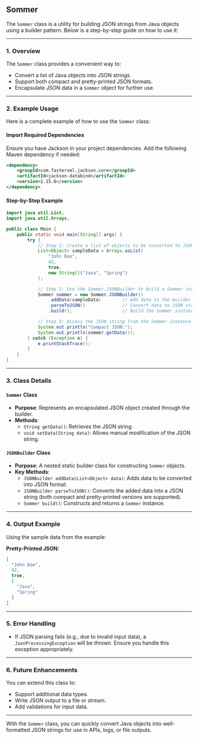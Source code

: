 ## Sommer

The `Sommer` class is a utility for building JSON strings from Java objects using a builder pattern. Below is a step-by-step guide on how to use it:

---

### **1. Overview**

The `Sommer` class provides a convenient way to:
- Convert a list of Java objects into JSON strings.
- Support both compact and pretty-printed JSON formats.
- Encapsulate JSON data in a `Sommer` object for further use.

---

### **2. Example Usage**

Here is a complete example of how to use the `Sommer` class:

#### **Import Required Dependencies**
Ensure you have Jackson in your project dependencies. Add the following Maven dependency if needed:

```xml
<dependency>
    <groupId>com.fasterxml.jackson.core</groupId>
    <artifactId>jackson-databind</artifactId>
    <version>2.15.0</version>
</dependency>
```

#### **Step-by-Step Example**

```java
import java.util.List;
import java.util.Arrays;

public class Main {
    public static void main(String[] args) {
        try {
            // Step 1: Create a list of objects to be converted to JSON
            List<Object> sampleData = Arrays.asList(
                "John Doe",
                42,
                true,
                new String[]{"Java", "Spring"}
            );

            // Step 2: Use the Sommer.JSONBuilder to build a Sommer instance
            Sommer sommer = new Sommer.JSONBuilder()
                .addData(sampleData)        // Add data to the builder
                .parseToJSON()              // Convert data to JSON string
                .build();                   // Build the Sommer instance

            // Step 3: Access the JSON string from the Sommer instance
            System.out.println("Compact JSON:");
            System.out.println(sommer.getData());
        } catch (Exception e) {
            e.printStackTrace();
        }
    }
}
```

---

### **3. Class Details**

#### **`Sommer` Class**
- **Purpose**: Represents an encapsulated JSON object created through the builder.
- **Methods**:
  - `String getData()`: Retrieves the JSON string.
  - `void setData(String data)`: Allows manual modification of the JSON string.

#### **`JSONBuilder` Class**
- **Purpose**: A nested static builder class for constructing `Sommer` objects.
- **Key Methods**:
  - `JSONBuilder addData(List<Object> data)`: Adds data to be converted into JSON format.
  - `JSONBuilder parseToJSON()`: Converts the added data into a JSON string (both compact and pretty-printed versions are supported).
  - `Sommer build()`: Constructs and returns a `Sommer` instance.

---

### **4. Output Example**

Using the sample data from the example:

**Pretty-Printed JSON:**
```json
[
  "John Doe",
  42,
  true,
  [
    "Java",
    "Spring"
  ]
]
```

---

### **5. Error Handling**
- If JSON parsing fails (e.g., due to invalid input data), a `JsonProcessingException` will be thrown. Ensure you handle this exception appropriately.

---

### **6. Future Enhancements**
You can extend this class to:
- Support additional data types.
- Write JSON output to a file or stream.
- Add validations for input data.

---

With the `Sommer` class, you can quickly convert Java objects into well-formatted JSON strings for use in APIs, logs, or file outputs.
